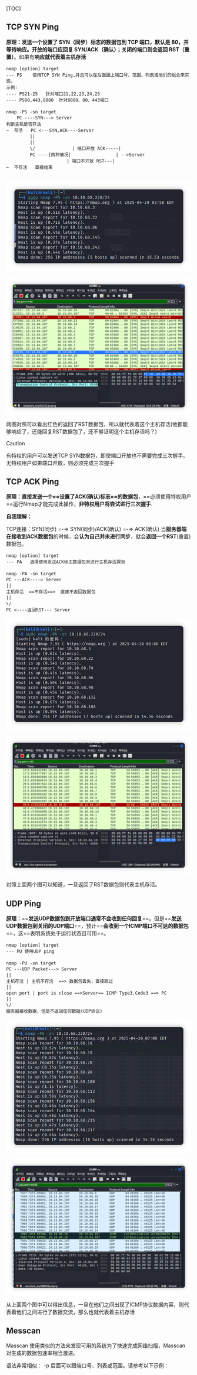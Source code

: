 [TOC]



## TCP SYN Ping 

**原理：发送一个设置了 SYN（同步）标志的数据包到 TCP 端口，默认是 80，并等待响应。开放的端口应回复 SYN/ACK（确认）；关闭的端口则会返回 RST（重置）**。如果有**响应就代表着主机存活**

```shell
nmap [option] target
--- PS    使用TCP SYN Ping,并且可以在后面跟上端口号、范围、列表或他们的组合来实现。
示例:
---- PS21-25   针对端口21,22,23,24,25
---- PS80,443,8080  针对8080、80、443端口

nmap -PS -sn target
	PC ----SYN---> Server
判断主机是否存活
~  存活   PC <---SYN,ACK----Server
         ||
         ||
         \/              | 端口开放 ACK-----|
         PC ----{两种情况|				   | -->Server
					   | 端口不开放 RST---|
~  不存活   直接结束
				 
```

![局部截取_20250420_161352](./img/局部截取_20250420_161352.png)

![局部截取_20250420_161428](./img/局部截取_20250420_161428.png)

两图对照可以看出红色的返回了RST数据包，所以就代表着这个主机存活(他都能够响应了，还能回复RST数据包了，还不够证明这个主机存活吗？)

> [!CAUTION]
>
> 有特权的用户可以发送TCP SYN数据包，即使端口开放也不需要完成三次握手。无特权用户如果端口开放，则必须完成三次握手





## TCP ACK Ping

**原理：**直接**发送一个==设置了ACK(确认)标志==的数据包**，==必须使用特权用户==运行Nmap才能完成此操作，**非特权用户将尝试进行三次握手**.

**自我理解：**

TCP连接：SYN(同步) =-=> SYN(同步)/ACK(确认)  =-=> ACK(确认)                         当**服务器端在接收到ACK数据包**的时候，会**认为自己并未进行同步**，就会**返回一个RST**(重置)数据包。

```shell
nmap [option] target
--- PA   选择使用发送ACK标志数据包来进行主机存活探测

nmap -PA -sn target
PC ---ACK----> Server
||            
主机存活  ==不存活==>  直接不返回数据包
||
\/
PC <----返回RST--- Server
```

<img src=".\img\局部截取_20250420_170643.png" alt="局部截取_20250420_170643" />

![局部截取_20250420_170810](./img/%E5%B1%80%E9%83%A8%E6%88%AA%E5%8F%96_20250420_170810.png)

对照上面两个图可以知道，一旦返回了RST数据包则代表主机存活。





## UDP Ping

**原理：**==**发送UDP数据包到开放端口通常不会收到任何回复**==。但是==**发送UDP数据包到关闭的UDP端口**==，预计==**会收到一个ICMP端口不可达的数据包**==，这==表明系统处于运行状态且可用==。

```shell
nmap [option] target
--- PU 使用UDP ping

nmap -PU -sn target
PC ---UDP Packet---> Server
||
主机存活 | 主机不存活  ==> 数据包丢失，直接跳过
||
open port | port is close ==>Server== ICMP Type3,Code3 ==> PC
||
\/
服务器接收数据，但是不返回任何数据(UDP协议)
```

![局部截取_20250420_191022](./img/局部截取_20250420_191022.png)

![局部截取_20250420_191032](./img/局部截取_20250420_191032.png)

从上面两个图中可以得出信息，一旦在他们之间出现了ICMP协议数据内容，则代表着他们之间进行了数据交流，那么也就代表着主机存活



## Messcan

Masscan 使用类似的方法来发现可用的系统为了快速完成网络扫描，Masscan 对生成的数据包速率相当激进。

语法非常相似： -p 后面可以跟端口号、列表或范围。请参考以下示例：
